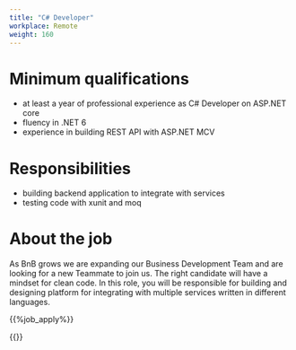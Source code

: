 ```yaml
---
title: "C# Developer"
workplace: Remote
weight: 160
---
```



# Minimum qualifications

* at least a year of professional experience as C# Developer on ASP.NET core
* fluency in .NET 6
* experience in building REST API with ASP.NET MCV


# Responsibilities

* building backend application to integrate with services
* testing code with xunit and moq

# About the job

As BnB grows we are expanding our Business Development Team and are looking for a new Teammate to join us. The right candidate will have a mindset for clean code.
In this role, you will be responsible for building and designing platform for integrating with multiple services written in different languages.

{{%job_apply%}}

{{<disclaimer>}}
